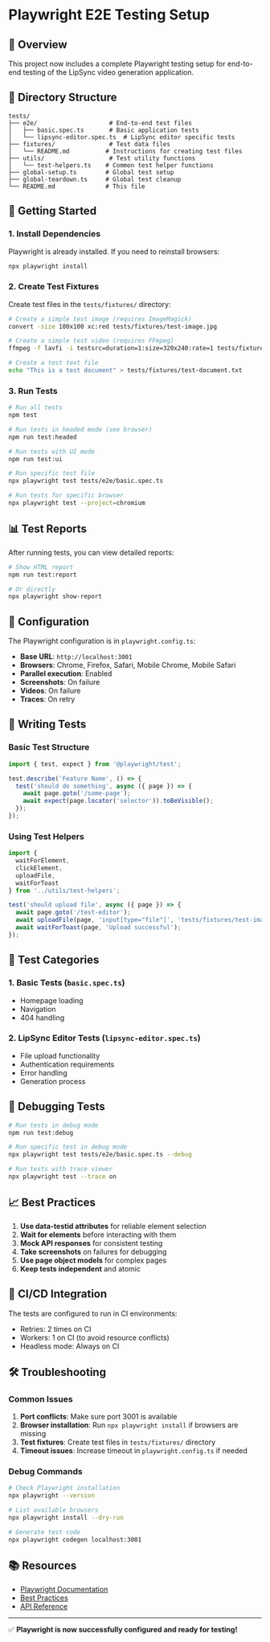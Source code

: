 # Playwright E2E Testing Setup

## 🎯 Overview

This project now includes a complete Playwright testing setup for end-to-end testing of the LipSync video generation application.

## 📁 Directory Structure

```
tests/
├── e2e/                    # End-to-end test files
│   ├── basic.spec.ts       # Basic application tests
│   └── lipsync-editor.spec.ts  # LipSync editor specific tests
├── fixtures/               # Test data files
│   └── README.md          # Instructions for creating test files
├── utils/                  # Test utility functions
│   └── test-helpers.ts    # Common test helper functions
├── global-setup.ts        # Global test setup
├── global-teardown.ts     # Global test cleanup
└── README.md              # This file
```

## 🚀 Getting Started

### 1. Install Dependencies

Playwright is already installed. If you need to reinstall browsers:

```bash
npx playwright install
```

### 2. Create Test Fixtures

Create test files in the `tests/fixtures/` directory:

```bash
# Create a simple test image (requires ImageMagick)
convert -size 100x100 xc:red tests/fixtures/test-image.jpg

# Create a simple test video (requires FFmpeg)
ffmpeg -f lavfi -i testsrc=duration=1:size=320x240:rate=1 tests/fixtures/test-video.mp4

# Create a test text file
echo "This is a test document" > tests/fixtures/test-document.txt
```

### 3. Run Tests

```bash
# Run all tests
npm test

# Run tests in headed mode (see browser)
npm run test:headed

# Run tests with UI mode
npm run test:ui

# Run specific test file
npx playwright test tests/e2e/basic.spec.ts

# Run tests for specific browser
npx playwright test --project=chromium
```

## 📊 Test Reports

After running tests, you can view detailed reports:

```bash
# Show HTML report
npm run test:report

# Or directly
npx playwright show-report
```

## 🔧 Configuration

The Playwright configuration is in `playwright.config.ts`:

- **Base URL**: `http://localhost:3001`
- **Browsers**: Chrome, Firefox, Safari, Mobile Chrome, Mobile Safari
- **Parallel execution**: Enabled
- **Screenshots**: On failure
- **Videos**: On failure
- **Traces**: On retry

## 📝 Writing Tests

### Basic Test Structure

```typescript
import { test, expect } from '@playwright/test';

test.describe('Feature Name', () => {
  test('should do something', async ({ page }) => {
    await page.goto('/some-page');
    await expect(page.locator('selector')).toBeVisible();
  });
});
```

### Using Test Helpers

```typescript
import { 
  waitForElement, 
  clickElement, 
  uploadFile,
  waitForToast 
} from '../utils/test-helpers';

test('should upload file', async ({ page }) => {
  await page.goto('/test-editor');
  await uploadFile(page, 'input[type="file"]', 'tests/fixtures/test-image.jpg');
  await waitForToast(page, 'Upload successful');
});
```

## 🎯 Test Categories

### 1. Basic Tests (`basic.spec.ts`)
- Homepage loading
- Navigation
- 404 handling

### 2. LipSync Editor Tests (`lipsync-editor.spec.ts`)
- File upload functionality
- Authentication requirements
- Error handling
- Generation process

## 🐛 Debugging Tests

```bash
# Run tests in debug mode
npm run test:debug

# Run specific test in debug mode
npx playwright test tests/e2e/basic.spec.ts --debug

# Run tests with trace viewer
npx playwright test --trace on
```

## 📈 Best Practices

1. **Use data-testid attributes** for reliable element selection
2. **Wait for elements** before interacting with them
3. **Mock API responses** for consistent testing
4. **Take screenshots** on failures for debugging
5. **Use page object models** for complex pages
6. **Keep tests independent** and atomic

## 🔄 CI/CD Integration

The tests are configured to run in CI environments:

- Retries: 2 times on CI
- Workers: 1 on CI (to avoid resource conflicts)
- Headless mode: Always on CI

## 🛠️ Troubleshooting

### Common Issues

1. **Port conflicts**: Make sure port 3001 is available
2. **Browser installation**: Run `npx playwright install` if browsers are missing
3. **Test fixtures**: Create test files in `tests/fixtures/` directory
4. **Timeout issues**: Increase timeout in `playwright.config.ts` if needed

### Debug Commands

```bash
# Check Playwright installation
npx playwright --version

# List available browsers
npx playwright install --dry-run

# Generate test code
npx playwright codegen localhost:3001
```

## 📚 Resources

- [Playwright Documentation](https://playwright.dev/)
- [Best Practices](https://playwright.dev/docs/best-practices)
- [API Reference](https://playwright.dev/docs/api/class-playwright)

---

✅ **Playwright is now successfully configured and ready for testing!**
